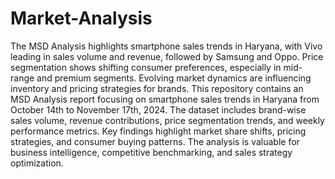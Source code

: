 # Market-Analysis
The MSD Analysis highlights smartphone sales trends in Haryana, with Vivo leading in sales volume and revenue, followed by Samsung and Oppo. Price segmentation shows shifting consumer preferences, especially in mid-range and premium segments. Evolving market dynamics are influencing inventory and pricing strategies for brands.
This repository contains an MSD Analysis report focusing on smartphone sales trends in Haryana from October 14th to November 17th, 2024. The dataset includes brand-wise sales volume, revenue contributions, price segmentation trends, and weekly performance metrics. Key findings highlight market share shifts, pricing strategies, and consumer buying patterns. The analysis is valuable for business intelligence, competitive benchmarking, and sales strategy optimization.
